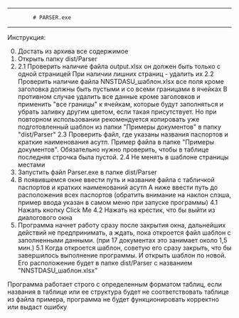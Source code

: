 
*************************************************************************************************************************************************

            # PARSER.exe

*************************************************************************************************************************************************

Инструкция:

0. Достать из архива все содержимое 
1. Открыть папку dist/Parser
2.  
	2.1 Проверить наличие файла output.xlsx он должен быть только с одной страницей	
	    При наличии лишних страниц - удалить их 
	2.2 Проверить наличие файла  NNSTDASU_шаблон.xlsx все поля кроме заголовка должны быть пустыми и со всеми границами в ячейках
	    В противном случае удалить все данные кроме заголовков и применить "все границы" к ячейкам, которые будут заполняться и убрать заливку другим цветом, если такая присутствует.
	    Но при повторном использовании рекомендуется копировать уже подготовленный шаблон из папки "Примеры документов" в папку "dist/Parser"
	2.3 Проверить файл, где указаны названия паспортов и краткие наименования асутп. Пример файла в папке "Примеры документов".
	    Обязательно нужно проверить, чтобы в таблице последняя строчка была пустой.
	2.4 Не менять в шаблоне страницы местами 
3. Запустить файл Parser.exe в папке dist/Parser
4. В появившемся окне ввести путь и название файла с табличкой паспортов и кратких наименований асутп
   А ниже ввести путь до расположения всех паспортов (обратить внимание на наклон слэша, пример ввода указан в самом меню при запуске программы) 
	4.1 Нажать кнопку Click Me
	4.2 Нажать на крестик, что бы выйти из диалогового окна 
5. Программа начнет работу сразу после закрытия окна, дальнейших действий не предпринимать, а ждать, 
   пока откроется файл шаблон с заполненными данными. (при 17 документах это занимает около 1,5 мин.)
	5.1 Когда откроется шаблон, советую его сразу закрыть, что бы завершилось выполнение программы.
	    И открыть шаблон по новой. Его расположение будет в папке dist/Parser с названием "NNSTDASU_шаблон.xlsx" 


Программа работает строго с определенным форматом таблиц, если названия в таблице или ее структура будет не соответствовать 
таблице из файла примера, программа не будет функционировать  корректно или выдаст ошибку
